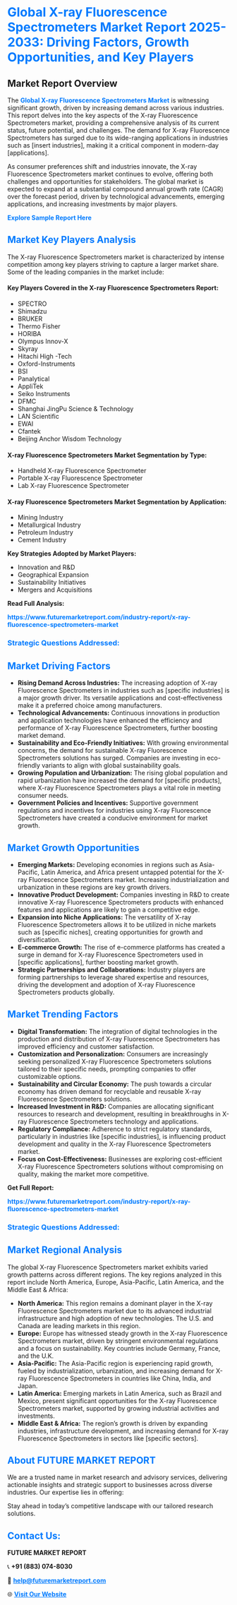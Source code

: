 <h1 style="color: #007BFF;">Global X-ray Fluorescence Spectrometers Market Report 2025-2033: Driving Factors, Growth Opportunities, and Key Players</h1>

<section id="overview">
<h2>Market Report Overview</h2>
<p>The <a href="https://www.futuremarketreport.com/industry-report/x-ray-fluorescence-spectrometers-market" style="color: #007BFF; text-decoration: none;"><strong>Global X-ray Fluorescence Spectrometers Market</strong></a> is witnessing significant growth, driven by increasing demand across various industries. This report delves into the key aspects of the X-ray Fluorescence Spectrometers market, providing a comprehensive analysis of its current status, future potential, and challenges. The demand for X-ray Fluorescence Spectrometers has surged due to its wide-ranging applications in industries such as [insert industries], making it a critical component in modern-day [applications].</p>
<p>As consumer preferences shift and industries innovate, the X-ray Fluorescence Spectrometers market continues to evolve, offering both challenges and opportunities for stakeholders. The global market is expected to expand at a substantial compound annual growth rate (CAGR) over the forecast period, driven by technological advancements, emerging applications, and increasing investments by major players.</p>
</section>

<section id="overview">
<p><a href="https://www.futuremarketreport.com/request-sample/reportId=91071" style="color: #007BFF; text-decoration: none;"><strong>Explore Sample Report Here</strong></a></p>
</section>

<section id="key-players">
<h2 style="color: #007BFF;">Market Key Players Analysis</h2>
<p>The X-ray Fluorescence Spectrometers market is characterized by intense competition among key players striving to capture a larger market share. Some of the leading companies in the market include:</p>
<h4>Key Players Covered in the X-ray Fluorescence Spectrometers Report:</h4>
<ul><li>SPECTRO</li><li>Shimadzu</li><li>BRUKER</li><li>Thermo Fisher</li><li>HORIBA</li><li>Olympus Innov-X</li><li>Skyray</li><li>Hitachi High -Tech</li><li>Oxford-Instruments</li><li>BSI</li><li>Panalytical</li><li>AppliTek</li><li>Seiko Instruments</li><li>DFMC</li><li>Shanghai JingPu Science &amp; Technology</li><li>LAN Scientific</li><li>EWAI</li><li>Cfantek</li><li>Beijing Anchor Wisdom Technology</li></ul>
<h4>X-ray Fluorescence Spectrometers Market Segmentation by Type:</h4>
<ul><li>Handheld X-ray Fluorescence Spectrometer</li><li>Portable X-ray Fluorescence Spectrometer</li><li>Lab X-ray Fluorescence Spectrometer</li></ul>

<h4>X-ray Fluorescence Spectrometers Market Segmentation by Application:</h4>
<ul><li>Mining Industry</li><li>Metallurgical Industry</li><li>Petroleum Industry</li><li>Cement Industry</li></ul>
<p><strong>Key Strategies Adopted by Market Players:</strong></p>
<ul>
<li>Innovation and R&D</li>
<li>Geographical Expansion</li>
<li>Sustainability Initiatives</li>
<li>Mergers and Acquisitions</li>
</ul>
</section>

<section>
<p><strong>Read Full Analysis: </strong></p><a href="https://www.futuremarketreport.com/industry-report/x-ray-fluorescence-spectrometers-market" style="color: #007BFF; text-decoration: none;"><strong>https://www.futuremarketreport.com/industry-report/x-ray-fluorescence-spectrometers-market</strong></a>
<h3 style="color: #007BFF;">Strategic Questions Addressed:</h3>
</section>

<section id="driving-factors">
<h2 style="color: #007BFF;">Market Driving Factors</h2>
<ul>
<li><strong>Rising Demand Across Industries:</strong> The increasing adoption of X-ray Fluorescence Spectrometers in industries such as [specific industries] is a major growth driver. Its versatile applications and cost-effectiveness make it a preferred choice among manufacturers.</li>
<li><strong>Technological Advancements:</strong> Continuous innovations in production and application technologies have enhanced the efficiency and performance of X-ray Fluorescence Spectrometers, further boosting market demand.</li>
<li><strong>Sustainability and Eco-Friendly Initiatives:</strong> With growing environmental concerns, the demand for sustainable X-ray Fluorescence Spectrometers solutions has surged. Companies are investing in eco-friendly variants to align with global sustainability goals.</li>
<li><strong>Growing Population and Urbanization:</strong> The rising global population and rapid urbanization have increased the demand for [specific products], where X-ray Fluorescence Spectrometers plays a vital role in meeting consumer needs.</li>
<li><strong>Government Policies and Incentives:</strong> Supportive government regulations and incentives for industries using X-ray Fluorescence Spectrometers have created a conducive environment for market growth.</li>
</ul>
</section>

<section id="growth-opportunities">
<h2 style="color: #007BFF;">Market Growth Opportunities</h2>
<ul>
<li><strong>Emerging Markets:</strong> Developing economies in regions such as Asia-Pacific, Latin America, and Africa present untapped potential for the X-ray Fluorescence Spectrometers market. Increasing industrialization and urbanization in these regions are key growth drivers.</li>
<li><strong>Innovative Product Development:</strong> Companies investing in R&D to create innovative X-ray Fluorescence Spectrometers products with enhanced features and applications are likely to gain a competitive edge.</li>
<li><strong>Expansion into Niche Applications:</strong> The versatility of X-ray Fluorescence Spectrometers allows it to be utilized in niche markets such as [specific niches], creating opportunities for growth and diversification.</li>
<li><strong>E-commerce Growth:</strong> The rise of e-commerce platforms has created a surge in demand for X-ray Fluorescence Spectrometers used in [specific applications], further boosting market growth.</li>
<li><strong>Strategic Partnerships and Collaborations:</strong> Industry players are forming partnerships to leverage shared expertise and resources, driving the development and adoption of X-ray Fluorescence Spectrometers products globally.</li>
</ul>
</section>

<section id="trending-factors">
<h2 style="color: #007BFF;">Market Trending Factors</h2>
<ul>
<li><strong>Digital Transformation:</strong> The integration of digital technologies in the production and distribution of X-ray Fluorescence Spectrometers has improved efficiency and customer satisfaction.</li>
<li><strong>Customization and Personalization:</strong> Consumers are increasingly seeking personalized X-ray Fluorescence Spectrometers solutions tailored to their specific needs, prompting companies to offer customizable options.</li>
<li><strong>Sustainability and Circular Economy:</strong> The push towards a circular economy has driven demand for recyclable and reusable X-ray Fluorescence Spectrometers solutions.</li>
<li><strong>Increased Investment in R&D:</strong> Companies are allocating significant resources to research and development, resulting in breakthroughs in X-ray Fluorescence Spectrometers technology and applications.</li>
<li><strong>Regulatory Compliance:</strong> Adherence to strict regulatory standards, particularly in industries like [specific industries], is influencing product development and quality in the X-ray Fluorescence Spectrometers market.</li>
<li><strong>Focus on Cost-Effectiveness:</strong> Businesses are exploring cost-efficient X-ray Fluorescence Spectrometers solutions without compromising on quality, making the market more competitive.</li>
</ul>
</section>

<section>
<p><strong>Get Full Report: </strong></p><a href="https://www.futuremarketreport.com/industry-report/x-ray-fluorescence-spectrometers-market" style="color: #007BFF; text-decoration: none;"><strong>https://www.futuremarketreport.com/industry-report/x-ray-fluorescence-spectrometers-market</strong></a>
<h3 style="color: #007BFF;">Strategic Questions Addressed:</h3>
</section>


<section id="regional-analysis">
<h2 style="color: #007BFF;">Market Regional Analysis</h2>
<p>The global X-ray Fluorescence Spectrometers market exhibits varied growth patterns across different regions. The key regions analyzed in this report include North America, Europe, Asia-Pacific, Latin America, and the Middle East & Africa:</p>
<ul>
<li><strong>North America:</strong> This region remains a dominant player in the X-ray Fluorescence Spectrometers market due to its advanced industrial infrastructure and high adoption of new technologies. The U.S. and Canada are leading markets in this region.</li>
<li><strong>Europe:</strong> Europe has witnessed steady growth in the X-ray Fluorescence Spectrometers market, driven by stringent environmental regulations and a focus on sustainability. Key countries include Germany, France, and the U.K.</li>
<li><strong>Asia-Pacific:</strong> The Asia-Pacific region is experiencing rapid growth, fueled by industrialization, urbanization, and increasing demand for X-ray Fluorescence Spectrometers in countries like China, India, and Japan.</li>
<li><strong>Latin America:</strong> Emerging markets in Latin America, such as Brazil and Mexico, present significant opportunities for the X-ray Fluorescence Spectrometers market, supported by growing industrial activities and investments.</li>
<li><strong>Middle East & Africa:</strong> The region’s growth is driven by expanding industries, infrastructure development, and increasing demand for X-ray Fluorescence Spectrometers in sectors like [specific sectors].</li>
</ul>
</section>

<footer>
<h2 style="color: #007BFF;">About FUTURE MARKET REPORT</h2>
<p>We are a trusted name in market research and advisory services, delivering actionable insights and strategic support to businesses across diverse industries. Our expertise lies in offering:</p>

<p>Stay ahead in today’s competitive landscape with our tailored research solutions.</p>

<h2 style="color: #007BFF;">Contact Us:</h2>
<p><strong>FUTURE MARKET REPORT</strong></p>
<p>📞 <strong>+91 (883) 074-8030</strong></p>
<p>📧 <strong><a href="mailto:help@futuremarketreport.com" style="color: #007BFF;">help@futuremarketreport.com</a></strong></p>
<p>🌐 <strong><a href="https://www.futuremarketreport.com/" style="color: #007BFF;">Visit Our Website</a></strong></p>
</footer>
